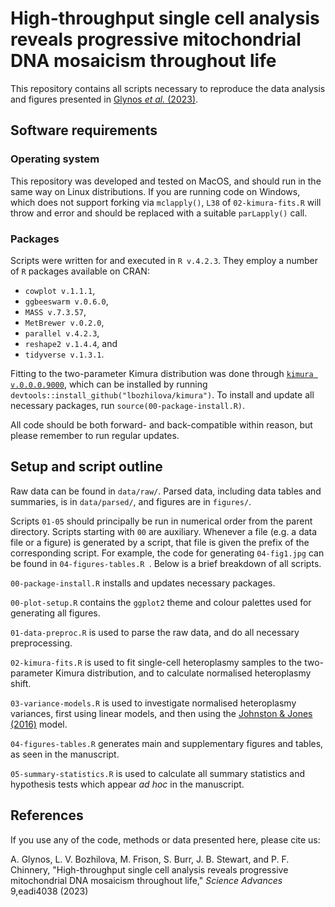 # High-throughput single cell analysis reveals progressive mitochondrial DNA mosaicism throughout life

This repository contains all scripts necessary to reproduce the data analysis and figures presented in [Glynos _et al._ (2023)](https://www.science.org/doi/10.1126/sciadv.adi4038).

## Software requirements

### Operating system

This repository was developed and tested on MacOS, and should run in the same way on Linux distributions. If you are running code on Windows, which does not support forking via `mclapply()`, `L38` of `02-kimura-fits.R` will throw and error and should be replaced with a suitable `parLapply()` call.

### Packages

Scripts were written for and executed in `R v.4.2.3`. They employ a number of `R` packages available on CRAN:
- `cowplot v.1.1.1`,
- `ggbeeswarm v.0.6.0`,
- `MASS v.7.3.57`,
- `MetBrewer v.0.2.0`,
- `parallel v.4.2.3`,
- `reshape2 v.1.4.4`, and
- `tidyverse v.1.3.1`.

Fitting to the two-parameter Kimura distribution was done through [`kimura v.0.0.0.9000`](https://github.com/lbozhilova/kimura), which can be installed by running `devtools::install_github("lbozhilova/kimura")`. To install and update all necessary packages, run `source(00-package-install.R)`.

All code should be both forward- and back-compatible within reason, but please remember to run regular updates.

## Setup and script outline

Raw data can be found in `data/raw/`. Parsed data, including data tables and summaries, is in `data/parsed/`, and figures are in `figures/`.

Scripts `01-05` should principally be run in numerical order from the parent directory. Scripts starting with `00` are auxiliary. Whenever a file (e.g. a data file or a figure) is generated by a script, that file is given the prefix of the corresponding script. For example, the code for generating `04-fig1.jpg` can be found in `04-figures-tables.R `. Below is a brief breakdown of all scripts.

`00-package-install.R` installs and updates necessary packages.

`00-plot-setup.R` contains the `ggplot2` theme and colour palettes used for generating all figures.

`01-data-preproc.R` is used to parse the raw data, and do all necessary preprocessing.

`02-kimura-fits.R` is used to fit single-cell heteroplasmy samples to the two-parameter Kimura distribution, and to calculate normalised heteroplasmy shift.

`03-variance-models.R` is used to investigate normalised heteroplasmy variances, first using linear models, and then using the [Johnston & Jones (2016)](https://pubmed.ncbi.nlm.nih.gov/27843124/) model.

`04-figures-tables.R` generates main and supplementary figures and tables, as seen in the manuscript.

`05-summary-statistics.R` is used to calculate all summary statistics and hypothesis tests which appear _ad hoc_ in the manuscript. 

## References

If you use any of the code, methods or data presented here, please cite us:

A. Glynos, L. V. Bozhilova, M. Frison, S. Burr, J. B. Stewart, and P. F. Chinnery, "High-throughput single cell analysis reveals progressive mitochondrial DNA mosaicism throughout life," _Science Advances_ 9,eadi4038 (2023)
